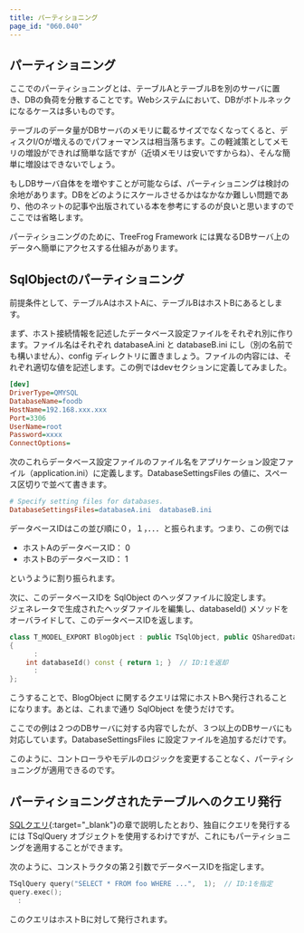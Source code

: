 ```yaml
---
title: パーティショニング
page_id: "060.040"
---
```


## パーティショニング

ここでのパーティショニングとは、テーブルAとテーブルBを別のサーバに置き、DBの負荷を分散することです。Webシステムにおいて、DBがボトルネックになるケースは多いものです。

テーブルのデータ量がDBサーバのメモリに載るサイズでなくなってくると、ディスクI/Oが増えるのでパフォーマンスは相当落ちます。この軽減策としてメモリの増設ができれば簡単な話ですが（近頃メモリは安いですからね）、そんな簡単に増設はできないでしょう。

もしDBサーバ自体をを増やすことが可能ならば、パーティショニングは検討の余地があります。DBをどのようにスケールさせるかはなかなか難しい問題であり、他のネットの記事や出版されている本を参考にするのが良いと思いますのでここでは省略します。

パーティショニングのために、TreeFrog Framework には異なるDBサーバ上のデータへ簡単にアクセスする仕組みがあります。

## SqlObjectのパーティショニング

前提条件として、テーブルAはホストAに、テーブルBはホストBにあるとします。

まず、ホスト接続情報を記述したデータベース設定ファイルをそれぞれ別に作ります。ファイル名はそれぞれ databaseA.ini と databaseB.ini にし（別の名前でも構いません）、config ディレクトリに置きましょう。ファイルの内容には、それぞれ適切な値を記述します。この例ではdevセクションに定義してみました。

```ini
[dev]
DriverType=QMYSQL
DatabaseName=foodb
HostName=192.168.xxx.xxx
Port=3306
UserName=root
Password=xxxx
ConnectOptions=
```
 
次のこれらデータベース設定ファイルのファイル名をアプリケーション設定ファイル（application.ini）に定義します。DatabaseSettingsFiles の値に、スペース区切りで並べて書きます。

```ini
# Specify setting files for databases.
DatabaseSettingsFiles=databaseA.ini  databaseB.ini
```

データベースIDはこの並び順に０，１，．．．と振られます。つまり、この例では

* ホストAのデータベースID： 0
* ホストBのデータベースID： 1

というように割り振られます。

次に、このデータベースIDを SqlObject のヘッダファイルに設定します。<br>
ジェネレータで生成されたヘッダファイルを編集し、databaseId() メソッドをオーバライドして、このデータベースIDを返します。

```c++
class T_MODEL_EXPORT BlogObject : public TSqlObject, public QSharedData
{
      :
    int databaseId() const { return 1; }  // ID:1を返却
      :
};
```  
  
こうすることで、BlogObject に関するクエリは常にホストBへ発行されることになります。あとは、これまで通り SqlObject  を使うだけです。

ここでの例は２つのDBサーバに対する内容でしたが、３つ以上のDBサーバにも対応しています。DatabaseSettingsFiles に設定ファイルを追加するだけです。

このように、コントローラやモデルのロジックを変更することなく、パーティショニングが適用できるのです。

## パーティショニングされたテーブルへのクエリ発行

[SQLクエリ](/user-guide/jp/model/sql-query.html){:target="_blank"}の章で説明したとおり、独自にクエリを発行するには TSqlQuery オブジェクトを使用するわけですが、これにもパーティショニングを適用することができます。

次のように、コンストラクタの第２引数でデータベースIDを指定します。

```c++
TSqlQuery query("SELECT * FROM foo WHERE ...",  1);  // ID:1を指定
query.exec();
  :
```

このクエリはホストBに対して発行されます。